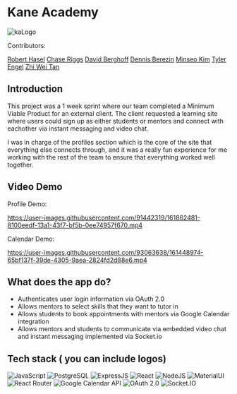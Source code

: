 # Kane Academy

![kaLogo](https://user-images.githubusercontent.com/93063638/161103971-6cf6dd93-8d9d-407d-8fd0-331d8a014e48.png)

Contributors:

[Robert Hasel](https://github.com/Robertlh1)
[Chase Riggs](https://github.com/chasetepher)
[David Berghoff](https://github.com/algae5)
[Dennis Berezin](https://github.com/DenBerez)
[Minseo Kim](https://github.com/MK0107)
[Tyler Engel](https://github.com/Tyl3r-Engel)
[Zhi Wei Tan](https://github.com/zhiwt01)

## Introduction
This project was a 1 week sprint where our team completed a Minimum Viable Product for an external client.
The client requested a learning site where users could sign up as either students or mentors and connect with eachother via instant messaging and video chat.

I was in charge of the profiles section which is the core of the site that everything else connects through, and it was a really fun experience for me working with the rest of the team to ensure that everything worked well together.

## Video Demo
Profile Demo:

https://user-images.githubusercontent.com/91442319/161862481-8100eedf-13a1-43f7-bf5b-0ee74957f670.mp4

Calendar Demo:

https://user-images.githubusercontent.com/93063638/161448974-65bf137f-39de-4305-9aea-2824fd2d88e6.mp4

## What does the app do?
* Authenticates user login information via OAuth 2.0
* Allows mentors to select skills that they want to tutor in
* Allows students to book appointments with mentors via Google Calendar integration
* Allows mentors and students to communicate via embedded video chat and instant messaging implemented via Socket.io

## Tech stack ( you can include logos)
![JavaScript](https://img.shields.io/badge/JavaScript%20-%23323330.svg?&style=for-the-badge&logo=javascript&logoColor=%23F7DF1E)
![PostgreSQL](https://img.shields.io/badge/PostgreSQL-316192?style=for-the-badge&logo=postgresql&logoColor=white)
![ExpressJS](https://img.shields.io/badge/Express.js-000000?style=for-the-badge&logo=express&logoColor=white)
![React](https://img.shields.io/badge/React%20-%2320232a.svg?&style=for-the-badge&logo=react&logoColor=%2361DAFB)
![NodeJS](https://img.shields.io/badge/Node.js-339933?style=for-the-badge&logo=nodedotjs&logoColor=white)
![MaterialUI](https://img.shields.io/badge/Material--UI-0081CB?style=for-the-badge&logo=material-ui&logoColor=white)
![React Router](https://img.shields.io/badge/React_Router-CA4245?style=for-the-badge&logo=react-router&logoColor=white)
![Google Calendar API](https://img.shields.io/badge/Google_Calendar_API-4285F4?style=for-the-badge&logo=google&logoColor=white)
![OAuth 2.0](https://img.shields.io/badge/OAuth_2.0-4285F4?style=for-the-badge&logo=OAuth&logoColor=white)
![Socket.IO](https://img.shields.io/badge/Socket.IO-4285F4?style=for-the-badge&logo=socket.io&logoColor=white)
